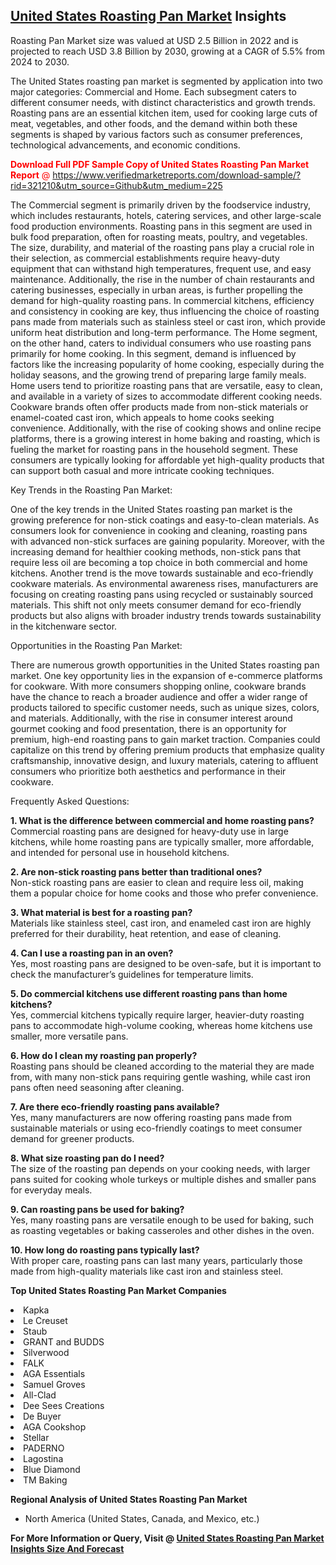 <h2><a href="https://www.verifiedmarketreports.com/download-sample/?rid=321210&amp;utm_source=Github&amp;utm_medium=225" target="_blank">United States Roasting Pan Market</a> Insights</h2><p>Roasting Pan Market size was valued at USD 2.5 Billion in 2022 and is projected to reach USD 3.8 Billion by 2030, growing at a CAGR of 5.5% from 2024 to 2030.</p><p> <p>The United States roasting pan market is segmented by application into two major categories: Commercial and Home. Each subsegment caters to different consumer needs, with distinct characteristics and growth trends. Roasting pans are an essential kitchen item, used for cooking large cuts of meat, vegetables, and other foods, and the demand within both these segments is shaped by various factors such as consumer preferences, technological advancements, and economic conditions.</p> <p><p><span class=""><span style="color: #ff0000;"><strong>Download Full PDF Sample Copy of United States Roasting Pan Market Report</strong> @ </span><a href="https://www.verifiedmarketreports.com/download-sample/?rid=321210&amp;utm_source=Github&amp;utm_medium=225" target="_blank">https://www.verifiedmarketreports.com/download-sample/?rid=321210&amp;utm_source=Github&amp;utm_medium=225</a></span></p></p> <p>The Commercial segment is primarily driven by the foodservice industry, which includes restaurants, hotels, catering services, and other large-scale food production environments. Roasting pans in this segment are used in bulk food preparation, often for roasting meats, poultry, and vegetables. The size, durability, and material of the roasting pans play a crucial role in their selection, as commercial establishments require heavy-duty equipment that can withstand high temperatures, frequent use, and easy maintenance. Additionally, the rise in the number of chain restaurants and catering businesses, especially in urban areas, is further propelling the demand for high-quality roasting pans. In commercial kitchens, efficiency and consistency in cooking are key, thus influencing the choice of roasting pans made from materials such as stainless steel or cast iron, which provide uniform heat distribution and long-term performance. The Home segment, on the other hand, caters to individual consumers who use roasting pans primarily for home cooking. In this segment, demand is influenced by factors like the increasing popularity of home cooking, especially during the holiday seasons, and the growing trend of preparing large family meals. Home users tend to prioritize roasting pans that are versatile, easy to clean, and available in a variety of sizes to accommodate different cooking needs. Cookware brands often offer products made from non-stick materials or enamel-coated cast iron, which appeals to home cooks seeking convenience. Additionally, with the rise of cooking shows and online recipe platforms, there is a growing interest in home baking and roasting, which is fueling the market for roasting pans in the household segment. These consumers are typically looking for affordable yet high-quality products that can support both casual and more intricate cooking techniques. <p>Key Trends in the Roasting Pan Market:</p> <p>One of the key trends in the United States roasting pan market is the growing preference for non-stick coatings and easy-to-clean materials. As consumers look for convenience in cooking and cleaning, roasting pans with advanced non-stick surfaces are gaining popularity. Moreover, with the increasing demand for healthier cooking methods, non-stick pans that require less oil are becoming a top choice in both commercial and home kitchens. Another trend is the move towards sustainable and eco-friendly cookware materials. As environmental awareness rises, manufacturers are focusing on creating roasting pans using recycled or sustainably sourced materials. This shift not only meets consumer demand for eco-friendly products but also aligns with broader industry trends towards sustainability in the kitchenware sector. <p>Opportunities in the Roasting Pan Market:</p> <p>There are numerous growth opportunities in the United States roasting pan market. One key opportunity lies in the expansion of e-commerce platforms for cookware. With more consumers shopping online, cookware brands have the chance to reach a broader audience and offer a wider range of products tailored to specific customer needs, such as unique sizes, colors, and materials. Additionally, with the rise in consumer interest around gourmet cooking and food presentation, there is an opportunity for premium, high-end roasting pans to gain market traction. Companies could capitalize on this trend by offering premium products that emphasize quality craftsmanship, innovative design, and luxury materials, catering to affluent consumers who prioritize both aesthetics and performance in their cookware. <p>Frequently Asked Questions:</p> <p><b>1. What is the difference between commercial and home roasting pans?</b><br>Commercial roasting pans are designed for heavy-duty use in large kitchens, while home roasting pans are typically smaller, more affordable, and intended for personal use in household kitchens.</p> <p><b>2. Are non-stick roasting pans better than traditional ones?</b><br>Non-stick roasting pans are easier to clean and require less oil, making them a popular choice for home cooks and those who prefer convenience.</p> <p><b>3. What material is best for a roasting pan?</b><br>Materials like stainless steel, cast iron, and enameled cast iron are highly preferred for their durability, heat retention, and ease of cleaning.</p> <p><b>4. Can I use a roasting pan in an oven?</b><br>Yes, most roasting pans are designed to be oven-safe, but it is important to check the manufacturer’s guidelines for temperature limits.</p> <p><b>5. Do commercial kitchens use different roasting pans than home kitchens?</b><br>Yes, commercial kitchens typically require larger, heavier-duty roasting pans to accommodate high-volume cooking, whereas home kitchens use smaller, more versatile pans.</p> <p><b>6. How do I clean my roasting pan properly?</b><br>Roasting pans should be cleaned according to the material they are made from, with many non-stick pans requiring gentle washing, while cast iron pans often need seasoning after cleaning.</p> <p><b>7. Are there eco-friendly roasting pans available?</b><br>Yes, many manufacturers are now offering roasting pans made from sustainable materials or using eco-friendly coatings to meet consumer demand for greener products.</p> <p><b>8. What size roasting pan do I need?</b><br>The size of the roasting pan depends on your cooking needs, with larger pans suited for cooking whole turkeys or multiple dishes and smaller pans for everyday meals.</p> <p><b>9. Can roasting pans be used for baking?</b><br>Yes, many roasting pans are versatile enough to be used for baking, such as roasting vegetables or baking casseroles and other dishes in the oven.</p> <p><b>10. How long do roasting pans typically last?</b><br>With proper care, roasting pans can last many years, particularly those made from high-quality materials like cast iron and stainless steel.</p> </p><p><strong>Top United States Roasting Pan Market Companies</strong></p><div data-test-id=""><p><li>Kapka</li><li> Le Creuset</li><li> Staub</li><li> GRANT and BUDDS</li><li> Silverwood</li><li> FALK</li><li> AGA Essentials</li><li> Samuel Groves</li><li> All-Clad</li><li> Dee Sees Creations</li><li> De Buyer</li><li> AGA Cookshop</li><li> Stellar</li><li> PADERNO</li><li> Lagostina</li><li> Blue Diamond</li><li> TM Baking</li></p><div><strong>Regional Analysis of&nbsp;United States Roasting Pan Market</strong></div><ul><li dir="ltr"><p dir="ltr">North America&nbsp;(United States, Canada, and Mexico, etc.)</p></li></ul><p><strong>For More Information or Query, Visit @&nbsp;</strong><strong><a href="https://www.verifiedmarketreports.com/product/roasting-pan-market/?utm_source=Github&amp;utm_medium=225" target="_blank">United States Roasting Pan Market Insights Size And Forecast</a></strong></p></div>
